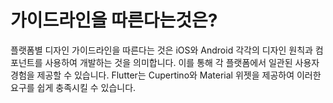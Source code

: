 # 가이드라인을 따른다는것은?

플랫폼별 디자인 가이드라인을 따른다는 것은 iOS와 Android 각각의 디자인 원칙과 컴포넌트를 사용하여 개발하는 것을 의미합니다. 이를 통해 각 플랫폼에서 일관된 사용자 경험을 제공할 수 있습니다. Flutter는 Cupertino와 Material 위젯을 제공하여 이러한 요구를 쉽게 충족시킬 수 있습니다.
